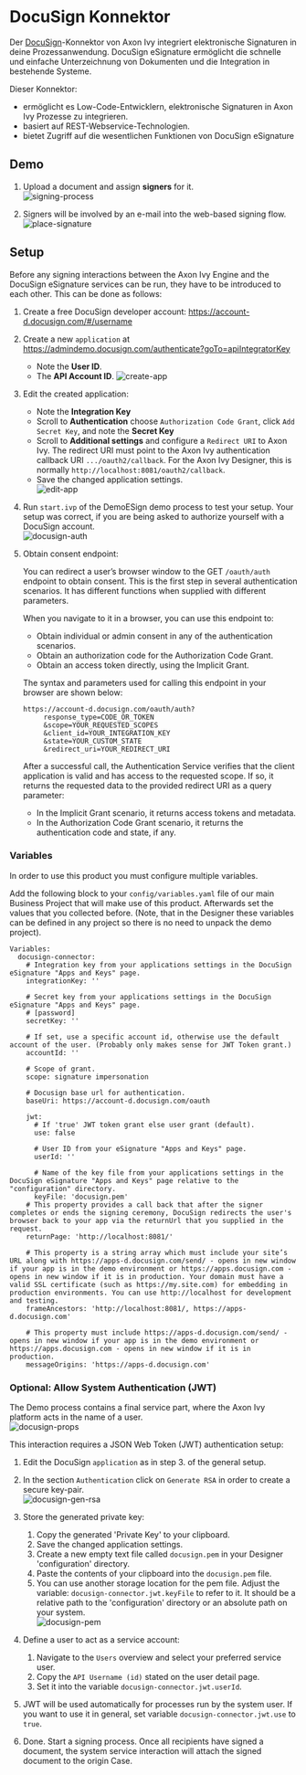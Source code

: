 # DocuSign Konnektor

Der [DocuSign](https://www.docusign.com/products/electronic-signature)-Konnektor von Axon Ivy integriert elektronische Signaturen in deine Prozessanwendung. DocuSign eSignature ermöglicht die schnelle und einfache Unterzeichnung von Dokumenten und die Integration in bestehende Systeme. 

Dieser Konnektor:

- ermöglicht es Low-Code-Entwicklern, elektronische Signaturen in Axon Ivy Prozesse zu integrieren.
- basiert auf REST-Webservice-Technologien.
- bietet Zugriff auf die wesentlichen Funktionen von DocuSign eSignature

## Demo

1. Upload a document and assign **signers** for it.  
![signing-process](images/eSignDocumentProcess.png)

1. Signers will be involved by an e-mail into the web-based signing flow.  
![place-signature](images/docuSign_finish.png)

## Setup

Before any signing interactions between the Axon Ivy Engine and the DocuSign eSignature services can be run, they have to be introduced to each other. This can be done as follows:

1. Create a free DocuSign developer account: https://account-d.docusign.com/#/username
2. Create a new `application` at https://admindemo.docusign.com/authenticate?goTo=apiIntegratorKey
   - Note the **User ID**.
   - The **API Account ID**. 
   ![create-app](images/appsAndKeys.png)
3. Edit the created application:
   - Note the **Integration Key**
   - Scroll to **Authentication** choose `Authorization Code Grant`, click `Add Secret Key`,
     and note the **Secret Key**
   - Scroll to **Additional settings** and configure a `Redirect URI` to Axon Ivy.
     The redirect URI must point to the Axon Ivy authentication callback URI `.../oauth2/callback`. 
	 For the Axon Ivy Designer, this is normally `http://localhost:8081/oauth2/callback`.
   - Save the changed application settings.  
   ![edit-app](images/application.png)

4. Run `start.ivp` of the DemoESign demo process to test your setup. Your setup was correct,
   if you are being asked to authorize yourself with a DocuSign account.  
   ![docusign-auth](images/docuSign_auth.png)
   
5. Obtain consent endpoint:

   You can redirect a user’s browser window to the GET `/oauth/auth` endpoint to obtain consent. This is the first step in several authentication scenarios. It has different functions when supplied with different parameters.
    
   When you navigate to it in a browser, you can use this endpoint to:
    
    *    Obtain individual or admin consent in any of the authentication scenarios.
    *    Obtain an authorization code for the Authorization Code Grant.
    *    Obtain an access token directly, using the Implicit Grant.

   The syntax and parameters used for calling this endpoint in your browser are shown below:
   ```
   https://account-d.docusign.com/oauth/auth?
        response_type=CODE_OR_TOKEN
        &scope=YOUR_REQUESTED_SCOPES
        &client_id=YOUR_INTEGRATION_KEY
        &state=YOUR_CUSTOM_STATE
        &redirect_uri=YOUR_REDIRECT_URI
    ```
    After a successful call, the Authentication Service verifies that the client application is valid and has access to the requested scope. If so, it returns the requested data to the provided redirect URI as a query parameter:

    *   In the Implicit Grant scenario, it returns access tokens and metadata.
    *   In the Authorization Code Grant scenario, it returns the authentication code and state, if any.


### Variables

In order to use this product you must configure multiple variables.

Add the following block to your `config/variables.yaml` file of our 
main Business Project that will make use of this product. Afterwards
set the values that you collected before.
(Note, that in the Designer these variables can be defined
in any project so there is no need to unpack the demo project).

```
Variables:
  docusign-connector:
    # Integration key from your applications settings in the DocuSign eSignature "Apps and Keys" page.
    integrationKey: ''
    
    # Secret key from your applications settings in the DocuSign eSignature "Apps and Keys" page.
    # [password]
    secretKey: ''
    
    # If set, use a specific account id, otherwise use the default account of the user. (Probably only makes sense for JWT Token grant.)
    accountId: ''

    # Scope of grant.
    scope: signature impersonation
    
    # Docusign base url for authentication.
    baseUri: https://account-d.docusign.com/oauth

    jwt:
      # If 'true' JWT token grant else user grant (default).
      use: false

      # User ID from your eSignature "Apps and Keys" page.
      userId: ''
    
      # Name of the key file from your applications settings in the DocuSign eSignature "Apps and Keys" page relative to the "configuration" directory.
      keyFile: 'docusign.pem'
    # This property provides a call back that after the signer completes or ends the signing ceremony, DocuSign redirects the user's browser back to your app via the returnUrl that you supplied in the request.
    returnPage: 'http://localhost:8081/'

    # This property is a string array which must include your site’s URL along with https://apps-d.docusign.com/send/ - opens in new window if your app is in the demo environment or https://apps.docusign.com - opens in new window if it is in production. Your domain must have a valid SSL certificate (such as https://my.site.com) for embedding in production environments. You can use http://localhost for development and testing.
    frameAncestors: 'http://localhost:8081/, https://apps-d.docusign.com'
    
    # This property must include https://apps-d.docusign.com/send/ - opens in new window if your app is in the demo environment or https://apps.docusign.com - opens in new window if it is in production.
    messageOrigins: 'https://apps-d.docusign.com'

```

### Optional: Allow System Authentication (JWT)

The Demo process contains a final service part, where the Axon Ivy platform acts in the name of a user.  
![docusign-props](images/systemDrivenProcess.png)

This interaction requires a JSON Web Token (JWT) authentication setup:

1. Edit the DocuSign `application` as in step 3. of the general setup.
2. In the section `Authentication` click on `Generate RSA` in order to create a secure key-pair.  
 ![docusign-gen-rsa](images/authenticationGenerateRSA.png)

3. Store the generated private key:
	1. Copy the generated 'Private Key' to your clipboard.
	2. Save the changed application settings.
	3. Create a new empty text file called `docusign.pem` in your Designer 'configuration' directory.
	4. Paste the contents of your clipboard into the `docusign.pem` file.
	5. You can use another storage location for the pem file. Adjust the variable: `docusign-connector.jwt.keyFile` to refer to it. It should be a relative path to the 'configuration' directory or an absolute path on your system.  
![docusign-pem](images/docuSignPem.png)

4. Define a user to act as a service account:
	1. Navigate to the `Users` overview and select your preferred service user.
	2. Copy the `API Username (id)` stated on the user detail page.
	3. Set it into the variable `docusign-connector.jwt.userId`.
	
5. JWT will be used automatically for processes run by the system user. If you want to use it
   in general, set variable `docusign-connector.jwt.use` to `true`.

6. Done. Start a signing process. Once all recipients have signed a document, the system service interaction will attach the signed document to the origin Case.
